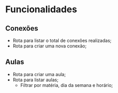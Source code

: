 # Funcionalidades

## Conexões

- Rota para listar o total de conexões realizadas;
- Rota para criar uma nova conexão;  

## Aulas

- Rota para criar uma aula;
- Rota para listar aulas;
  - Filtrar por matéria, dia da semana e horário;

